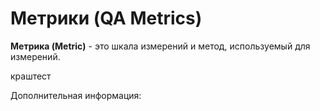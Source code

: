 # Метрики (QA Metrics)

**Метрика (Metric)** - это шкала измерений и метод, используемый для измерений.

краштест

Дополнительная информация: